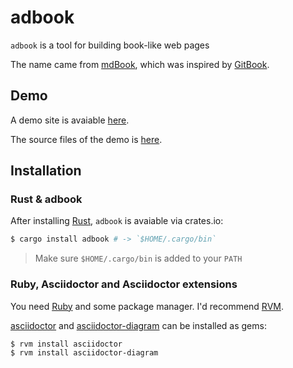 # adbook

`adbook` is a tool for building book-like web pages

The name came from [mdBook](https://rust-lang.github.io/mdBook/), which was inspired by [GitBook](https://www.gitbook.com/).

## Demo

A demo site is avaiable [here](https://toyboot4e.github.io/adbook/).

The source files of the demo is [here](https://github.com/toyboot4e/adbook/tree/gh-pages).

## Installation

### Rust & adbook

After installing [Rust](https://www.rust-lang.org/), `adbook` is avaiable via crates.io:

```sh
$ cargo install adbook # -> `$HOME/.cargo/bin`
```

> Make sure `$HOME/.cargo/bin` is added to your `PATH`

### Ruby, Asciidoctor and Asciidoctor extensions

You need [Ruby](https://www.ruby-lang.org/en/) and some package manager. I'd recommend [RVM](https://rvm.io/).

[asciidoctor](https://asciidoctor.org) and [asciidoctor-diagram](https://asciidoctor.org/docs/asciidoctor-diagram/) can be installed as gems:

```sh
$ rvm install asciidoctor
$ rvm install asciidoctor-diagram
```
